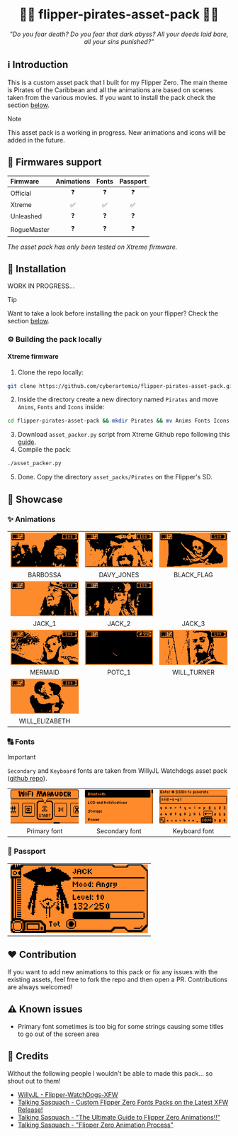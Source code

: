 <div align="center">
    <h1>🏴‍☠️ flipper-pirates-asset-pack 🏴‍☠️</h1>
    <p><i>"Do you fear death? Do you fear that dark abyss? All your deeds laid bare, all your sins punished?"</i><p>
</div>

## ℹ️ Introduction

This is a custom asset pack that I built for my Flipper Zero. The main theme is Pirates of the Caribbean and all the animations are based on scenes taken from the various movies. If you want to install the pack check the section [below](#🚀-installation).

> [!NOTE]
> This asset pack is a working in progress. New animations and icons will be added in the future.

## 🐬 Firmwares support

| Firmware | Animations | Fonts | Passport |
| :--- | :---: | :---: | :---: |
| Official | ❓ | ❓ | ❓ |
| Xtreme | ✅ | ✅ | ✅ |
| Unleashed | ❓ | ❓ | ❓ |
| RogueMaster | ❓ | ❓ | ❓ |

*The asset pack has only been tested on Xtreme firmware.*

## 🚀 Installation

WORK IN PROGRESS...

> [!TIP]
> Want to take a look before installing the pack on your flipper? Check the section [below](#☠️-showcase).

### ⚙️ Building the pack locally

#### Xtreme firmware

1. Clone the repo locally:
```sh
git clone https://github.com/cyberartemio/flipper-pirates-asset-pack.git
```
2. Inside the directory create a new directory named `Pirates` and move `Anims`, `Fonts` and `Icons` inside:
```sh
cd flipper-pirates-asset-pack && mkdir Pirates && mv Anims Fonts Icons Pirates
```
3. Download `asset_packer.py` script from Xtreme Github repo following this [guide](https://github.com/Flipper-XFW/Xtreme-Firmware/wiki/Asset-Packs#cool-i-read-all-that-but-how-do-i-make-one).
4. Compile the pack:
```sh
./asset_packer.py
```
5. Done. Copy the directory `asset_packs/Pirates` on the Flipper's SD.

## 👀 Showcase

### ✨ Animations

<table>
<tr>
    <td align="center" width="33%"><img src=".github/assets/anims/barbossa.gif" alt="" /></td>
    <td align="center" width="33%"><img src=".github/assets/anims/davy_jones.gif" alt="" /></td>
    <td align="center" width="33%"><img src=".github/assets/anims/flag.gif" alt="" /></td>
</tr>
<tr>
    <td align="center" width="33%">BARBOSSA</td>
    <td align="center" width="33%">DAVY_JONES</td>
    <td align="center" width="33%">BLACK_FLAG</td>
</tr>
<tr>
    <td align="center" width="33%"><img src=".github/assets/anims/jack_1.gif" alt="" /></td>
    <td align="center" width="33%"><img src=".github/assets/anims/jack_2.gif" alt="" /></td>
    <td align="center" width="33%"><img src=".github/assets/anims/jack_3.gif" alt="" /></td>
</tr>
<tr>
    <td align="center" width="33%">JACK_1</td>
    <td align="center" width="33%">JACK_2</td>
    <td align="center" width="33%">JACK_3</td>
</tr>
<tr>
    <td align="center" width="33%"><img src=".github/assets/anims/mermaid.gif" alt="" /></td>
    <td align="center" width="33%"><img src=".github/assets/anims/POTC.gif" alt="" /></td>
    <td align="center" width="33%"><img src=".github/assets/anims/will.gif" alt="" /></td>
</tr>
<tr>
    <td align="center" width="33%">MERMAID</td>
    <td align="center" width="33%">POTC_1</td>
    <td align="center" width="33%">WILL_TURNER</td>
</tr>
<tr>
    <td align="center" width="33%"><img src=".github/assets/anims/will_elizabeth.gif" alt="" /></td>
    <td align="center" width="33%"></td>
    <td align="center" width="33%"></td>
</tr>
<tr>
    <td align="center">WILL_ELIZABETH</td>
    <td align="center"></td>
    <td align="center"></td>
</tr>
</table>

### 🔠 Fonts

> [!IMPORTANT]
> `Secondary` and `Keyboard` fonts are taken from WillyJL Watchdogs asset pack ([github repo](https://github.com/Willy-JL/Flipper-WatchDogs-XFW/)).

<table>
<tr>
    <td align="center" width="33%"><img src=".github/assets/fonts/primary_font.png" alt="passport" width="310px" /></td>
    <td align="center" width="33%"><img src=".github/assets/fonts/secondary_font.png" alt="passport" width="310px" /></td>
    <td align="center" width="33%"><img src=".github/assets/fonts/keyboard_font.png" alt="passport" width="310px" /></td>
</tr>
<tr>
    <td align="center" width="33%">Primary font</td>
    <td align="center" width="33%">Secondary font</td>
    <td align="center" width="33%">Keyboard font</td>
</tr>
</table>

### 🪪 Passport

<table>
<tr>
    <td align="center"><img src=".github/assets/passport/passport.png" alt="passport" width="310px" /></td>
</tr>
</table>


## ❤️ Contribution

If you want to add new animations to this pack or fix any issues with the existing assets, feel free to fork the repo and then open a PR. Contributions are always welcomed!

## ⚠️ Known issues

- Primary font sometimes is too big for some strings causing some titles to go out of the screen area

## 🥇 Credits

Without the following people I wouldn't be able to made this pack... so shout out to them!

- [WillyJL - Flipper-WatchDogs-XFW](https://github.com/Willy-JL/Flipper-WatchDogs-XFW/)
- [Talking Sasquach - Custom Flipper Zero Fonts Packs on the Latest XFW Release!](https://www.youtube.com/watch?v=xRYI2lHk6vE)
- [Talking Sasquach - "The Ultimate Guide to Flipper Zero Animations!!"](https://www.youtube.com/watch?v=trpcZLlJtNw)
- [Talking Sasquach - "Flipper Zero Animation Process"](https://docs.google.com/document/d/e/2PACX-1vR_nZRakD6iwJVQS8Pf4y7Wm4klcucrC7EKVO8m_DQV63To7e-alqD0yaoO3sTygjcChfcRo80Hdeet)
